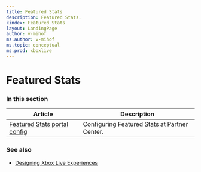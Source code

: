 ```yaml
---
title: Featured Stats
description: Featured Stats.
kindex: Featured Stats
layout: LandingPage
author: v-mihof
ms.author: v-mihof
ms.topic: conceptual
ms.prod: xboxlive
---
```


# Featured Stats


### In this section

| Article | Description |
|---------|-------------|
| [Featured Stats portal config](config/live-featured-stats-config-nav.md) | Configuring Featured Stats at Partner Center. |


### See also

* [Designing Xbox Live Experiences](../../live-designing-experiences.md)
